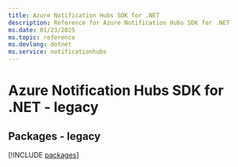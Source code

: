```yaml
---
title: Azure Notification Hubs SDK for .NET
description: Reference for Azure Notification Hubs SDK for .NET
ms.date: 01/23/2025
ms.topic: reference
ms.devlang: dotnet
ms.service: notificationhubs
---
```

# Azure Notification Hubs SDK for .NET - legacy
## Packages - legacy
[!INCLUDE [packages](notification-hubs-index.md)]